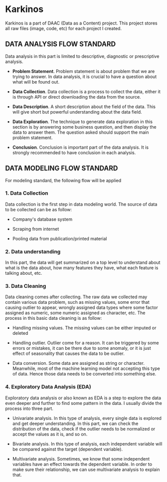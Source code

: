 # Karkinos

Karkinos is a part of DAAC (Data as a Content) project. This project stores all raw files (image, code, etc) for each project I created.

## DATA ANALYSIS FLOW STANDARD

Data analysis in this part is limited to descriptive, diagnostic or prescriptive analysis.

-   **Problem Statement**. Problem statement is about problem that we are trying to answer. In data analysis, it is crucial to have a question about what will be found out.

-   **Data Collection**. Data collection is a process to collect the data, either it is through API or direct downloading the data from the source.

-   **Data Description**. A short description about the field of the data. This will give short but powerful understanding about the data field.

-   **Data Exploration**. The technique to generate data exploration in this section is by answering some business question, and then display the data to answer them. The question asked should support the main problem statement.

-   **Conclusion**. Conclusion is important part of the data analysis. It is strongly recommended to have conclusion in each analysis.

## DATA MODELING FLOW STANDARD

For modeling standard, the following flow will be applied

### 1. Data Collection

Data collection is the first step in data modeling world. The source of data to be collected can be as follow:

-   Company's database system

-   Scraping from internet

-   Pooling data from publication/printed material

### 2. Data understanding

In this part, the data will get summarized on a top level to understand about what is the data about, how many features they have, what each feature is talking about, etc.

### 3. Data Cleaning

Data cleaning comes after collecting. The raw data we collected may contain various data problem, such as missing values, some error that causing outlier to appear, wrongly assigned data types where some factor assigned as numeric, some numeric assigned as character, etc. The process in this basic data cleaning is as follow:

-   Handling missing values. The missing values can be either imputed or deleted

-   Handling outlier. Outlier come for a reason. It can be triggered by some errors or mistakes, it can be there due to some anomaly, or it is just effect of seasonality that causes the data to be outlier.

-   Data conversion. Some data are assigned as string or character. Meanwhile, most of the machine learning model not accepting this type of data. Hence those data needs to be converted into something else.

### 4. Exploratory Data Analysis (EDA)

Exploratory data analysis or also known as EDA is a step to explore the data even deeper and further to find some pattern in the data. I usually divide the process into three part.

-    Univariate analysis. In this type of analysis, every single data is explored and get deeper understanding. In this part, we can check the distribution of the data, check if the outlier needs to be normalized or accept the values as it is, and so on.

-   Bivariate analysis. In this type of analysis, each independent variable will be compared against the target (dependent variable).

-    Multivariate analysis. Sometimes, we know that some independent variables have an effect towards the dependent variable. In order to make sure their relationship, we can use multivariate analysis to explain that.
